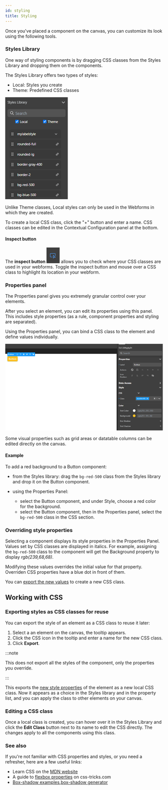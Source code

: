 ```yaml
---
id: styling
title: Styling
---
```


Once you've placed a component on the canvas, you can customize its look using the following tools.
### Styles Library 

One way of styling components is by dragging CSS classes from the Styles Library and dropping them on the components.

The Styles Library offers two types of styles: 
* Local: Styles you create
* Theme: Predefined CSS classes

![styles-library](img/styles-library.png)

Unlike Theme classes, Local styles can only be used in the Webforms in which they are created. 

To create a local CSS class, click the "+" button and enter a name. CSS classes can be edited in the Contextual Configuration panel at the bottom.

#### Inspect button

The **inspect button**  ![styles-library](img/inspect-button.png)  allows you to check where your CSS classes are used in your webforms. Toggle the inspect button and mouse over a CSS class to highlight its location in your webform. 

### Properties panel

The Properties panel gives you extremely granular control over your elements. 

After you select an element, you can edit its properties using this panel. This includes style properties (as a rule, component properties and styling are separated).

Using the Properties panel, you can bind a CSS class to the element and define values individually.

![styles-library](img/properties-panel.png)

Some visual properties such as grid areas or datatable columns can be edited directly on the canvas.

#### Example 

To add a red background to a Button component: 
* from the Styles library:
drag the `bg-red-500` class from the Styles library and drop it on the Button component.

* using the Properties Panel:
    * select the Button component, and under Style, choose a red color for the background.
    * select the Button component, then in the Properties panel, select the `bg-red-500` class in the CSS section.

### Overriding style properties

Selecting a component displays its style properties in the Properties Panel. Values set by CSS classes are displayed in italics. For example, assigning the `bg-red-500` class to the component will get the Background property to display *rgb(239,68,68)*.

Modifying these values overrides the initial value for that property. Overriden CSS properties have a blue dot in front of them. 

You can [export the new values](Exporting-styles-as-css-classes-for-reuse) to create a new CSS class.

## Working with CSS 

### Exporting styles as CSS classes for reuse 

You can export the style of an element as a CSS class to reuse it later: 
1. Select a an element on the canvas, the tooltip appears.
2. Click the CSS icon in the tooltip and enter a name for the new CSS class.
3. Click **Export**.

:::note

This does not export all the styles of the component, only the properties you override.

:::

This exports the [new style properties](#overriding-style-properties) of the element as a new local CSS class. Now it appears as a choice in the Styles library and in the property list, and you can apply the class to other elements on your canvas. 

### Editing a CSS class

Once a local class is created, you can hover over it in the Styles Library and click the **Edit Class** button next to its name to edit the CSS directly. The changes apply to all the components using this class.

### See also

If you're not familiar with CSS properties and styles, or you need a refresher, here are a few useful links:

* Learn CSS on the [MDN website](https://developer.mozilla.org/en-US/docs/Learn/CSS/Building_blocks/Cascade_and_inheritance)
* A guide to [flexbox properties](https://css-tricks.com/snippets/css/a-guide-to-flexbox/) on css-tricks.com
* [Box-shadow examples](https://getcssscan.com/css-box-shadow-examples),[box-shadow generator](https://cssgenerator.org/box-shadow-css-generator.html)